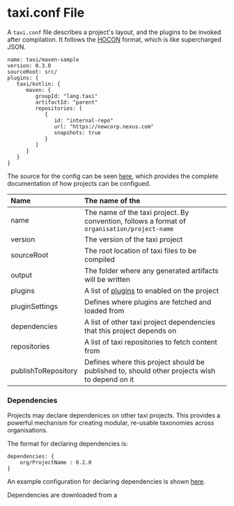 # taxi.conf File

A `taxi.conf` file describes a project's layout, and the plugins to be invoked after compilation.  It follows the [HOCON](https://github.com/lightbend/config/blob/master/HOCON.md#hocon-human-optimized-config-object-notation) format, which is like supercharged JSON.

```text
name: taxi/maven-sample
version: 0.3.0
sourceRoot: src/
plugins: {
   taxi/kotlin: {
      maven: {
         groupId: "lang.taxi"
         artifactId: "parent"
         repositories: [
            {
               id: "internal-repo"
               url: "https://newcorp.nexus.com"
               snapshots: true
            }
         ]
      }
   }
}

```

The source for the config can be seen [here](https://gitlab.com/taxi-lang/taxi-lang/-/blob/develop/core-types/src/main/java/lang/taxi/packages/TaxiPackageProject.kt), which provides the complete documentation of how projects can be configued.

| Name | The name of the  |
| :--- | :--- |
| name | The name of the taxi project.  By convention, follows a format of `organisation/project-name` |
| version | The version of the taxi project |
| sourceRoot | The root location of taxi files to be compiled |
| output | The folder where any generated artifacts will be written |
| plugins | A list of [plugins](plugins/) to enabled on the project |
| pluginSettings | Defines where plugins are fetched and loaded from |
| dependencies | A list of other taxi project dependencies that this project depends on |
| repositories | A list of taxi repositories to fetch content from |
| publishToRepository | Defines where this project should be published to, should other projects wish to depend on it |

### Dependencies

Projects may declare dependenices on other taxi projects.  This provides a powerful mechanism for creating modular, re-usable taxonomies across organisations.

The format for declaring dependencies is:

```text
dependencies: {
    org/ProjectName : 0.2.0
}
```

An example configuration for declaring dependencies is shown [here](https://gitlab.com/taxi-lang/taxi-lang/-/blob/develop/package-importer/src/test/resources/testRepo/taxi/lang.taxi.Dummy/0.2.0/taxi.conf).

Dependencies are downloaded from a 





